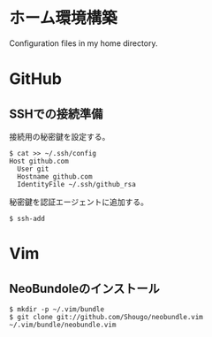 ホーム環境構築
=======

Configuration files in my home directory.

# GitHub

## SSHでの接続準備

接続用の秘密鍵を設定する。

```
$ cat >> ~/.ssh/config
Host github.com
  User git
  Hostname github.com
  IdentityFile ~/.ssh/github_rsa
```

秘密鍵を認証エージェントに追加する。

```
$ ssh-add
```

# Vim

## NeoBundoleのインストール

```
$ mkdir -p ~/.vim/bundle
$ git clone git://github.com/Shougo/neobundle.vim ~/.vim/bundle/neobundle.vim
```

